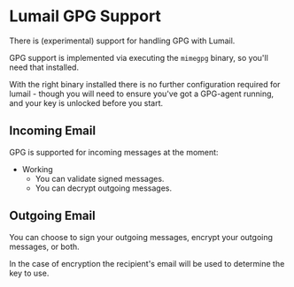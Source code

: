 Lumail GPG Support
==================

There is (experimental) support for handling GPG with
Lumail.

GPG support is implemented via executing the `mimegpg`
binary, so you'll need that installed.

With the right binary installed there is no further
configuration required for lumail - though you will
need to ensure you've got a GPG-agent running, and
your key is unlocked before you start.


Incoming Email
--------------

GPG is supported for incoming messages at the moment:

* Working
    * You can validate signed messages.
    * You can decrypt outgoing messages.


Outgoing Email
--------------

You can choose to sign your outgoing messages,
encrypt your outgoing messages, or both.

In the case of encryption the recipient's email
will be used to determine the key to use.


